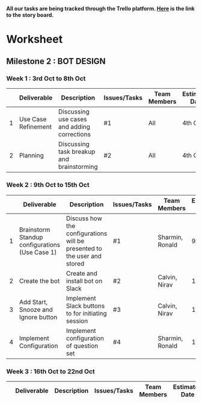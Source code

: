 #### All our tasks are being tracked through the Trello platform. [Here](https://trello.com/b/c9BAsFYW/milestone2) is the link to the story board.

# Worksheet

## Milestone 2 : BOT DESIGN

### Week 1 : 3rd Oct to 8th Oct  
  
|   | Deliverable | Description | Issues/Tasks | Team Members | Estimated Date | Actual Date |
|---|-------------|-------------|--------------|--------------|----------------|-------------|
| 1 | Use Case Refinement | Discussing use cases and adding corrections | #1  | All | 4th Oct | 6th Oct |
| 2 | Planning | Discussing task breakup and brainstorming | #2  | All | 4th Oct | 6th Oct |
  
### Week 2 : 9th Oct to 15th Oct   

|   | Deliverable | Description | Issues/Tasks | Team Members | Estimated Date | Actual Date |
|---|-------------|-------------|--------------|--------------|----------------|-------------|
| 1 | Brainstorm Standup configurations (Use Case 1) | Discuss how the configurations will be presented to the user and stored  | #1  | Sharmin, Ronald | 9th Oct | 12th Oct  |
| 2 | Create the bot  | Create and install bot on Slack | #2  | Calvin, Nirav  | 12th Oct | 14th Oct |
| 3 | Add Start, Snooze and Ignore button | Implement Slack buttons to for initiating session | #3 |Calvin, Nirav | 12th Oct | 14th Oct |
| 4 | Implement Configuration | Implement configuration of question set | #4  | Sharmin, Ronald | 12th Oct |  |

### Week 3 : 16th Oct to 22nd Oct    

|   | Deliverable | Description | Issues/Tasks | Team Members | Estimated Date | Actual Date |
|---|-------------|-------------|--------------|--------------|----------------|-------------|
